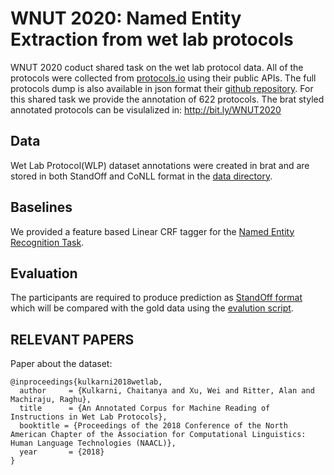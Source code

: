 # WNUT 2020: Named Entity Extraction from wet lab protocols


WNUT 2020 coduct shared task on the wet lab protocol data. All of the protocols were collected from [protocols.io](https://www.protocols.io/) using their public APIs. The full protocols dump is also available in json format their [github repository](https://github.com/protocolsio/protocols). For this shared task we provide the annotation of 622 protocols. The brat styled annotated protocols can be visulalized in: http://bit.ly/WNUT2020



## Data
Wet Lab Protocol(WLP) dataset annotations were created in brat and are stored in both StandOff and CoNLL format in the [data directory](./data/Readme.md).


## Baselines

We provided a feature based Linear CRF tagger for the [Named Entity Recognition Task](./code/baseline_CRF/).


## Evaluation

The participants are required to produce prediction as [StandOff format](../../data/Readme.md##-The-standoff-format:) which will be compared with the gold data using the [evalution script](./code/eval/).


## RELEVANT PAPERS 

 Paper about the dataset:
   
	@inproceedings{kulkarni2018wetlab,
	  author     = {Kulkarni, Chaitanya and Xu, Wei and Ritter, Alan and Machiraju, Raghu},
	  title      = {An Annotated Corpus for Machine Reading of Instructions in Wet Lab Protocols},
	  booktitle = {Proceedings of the 2018 Conference of the North American Chapter of the Association for Computational Linguistics: Human Language Technologies (NAACL)},
	  year       = {2018}
	} 

  